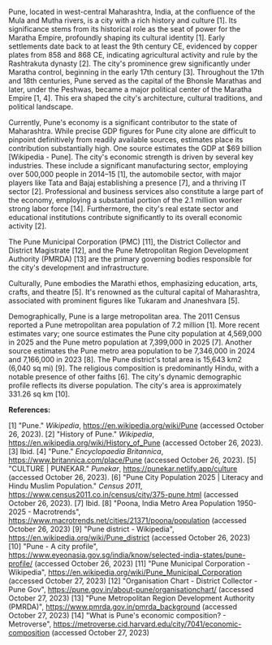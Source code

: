 Pune, located in west-central Maharashtra, India, at the confluence of the Mula and Mutha rivers, is a city with a rich history and culture [1]. Its significance stems from its historical role as the seat of power for the Maratha Empire, profoundly shaping its cultural identity [1]. Early settlements date back to at least the 9th century CE, evidenced by copper plates from 858 and 868 CE, indicating agricultural activity and rule by the Rashtrakuta dynasty [2]. The city's prominence grew significantly under Maratha control, beginning in the early 17th century [3]. Throughout the 17th and 18th centuries, Pune served as the capital of the Bhonsle Marathas and later, under the Peshwas, became a major political center of the Maratha Empire [1, 4]. This era shaped the city's architecture, cultural traditions, and political landscape.

Currently, Pune's economy is a significant contributor to the state of Maharashtra. While precise GDP figures for Pune city alone are difficult to pinpoint definitively from readily available sources, estimates place its contribution substantially high.  One source estimates the GDP at $69 billion [Wikipedia - Pune]. The city's economic strength is driven by several key industries.  These include a significant manufacturing sector, employing over 500,000 people in 2014–15 [1], the automobile sector, with major players like Tata and Bajaj establishing a presence [7], and a thriving IT sector [2].  Professional and business services also constitute a large part of the economy, employing a substantial portion of the 2.1 million worker strong labor force [14].  Furthermore, the city's real estate sector and educational institutions contribute significantly to its overall economic activity [2].

The Pune Municipal Corporation (PMC) [11], the District Collector and District Magistrate [12], and the Pune Metropolitan Region Development Authority (PMRDA) [13] are the primary governing bodies responsible for the city's development and infrastructure.


Culturally, Pune embodies the Marathi ethos, emphasizing education, arts, crafts, and theatre [5]. It's renowned as the cultural capital of Maharashtra, associated with prominent figures like Tukaram and Jnaneshvara [5].

Demographically, Pune is a large metropolitan area. The 2011 Census reported a Pune metropolitan area population of 7.2 million [1]. More recent estimates vary; one source estimates the Pune city population at 4,569,000 in 2025 and the Pune metro population at 7,399,000 in 2025 [7]. Another source estimates the Pune metro area population to be 7,346,000 in 2024 and 7,166,000 in 2023 [8]. The Pune district's total area is 15,643 km2 (6,040 sq mi) [9]. The religious composition is predominantly Hindu, with a notable presence of other faiths [6]. The city's dynamic demographic profile reflects its diverse population. The city's area is approximately 331.26 sq km [10].


**References:**

[1] "Pune." *Wikipedia*, https://en.wikipedia.org/wiki/Pune (accessed October 26, 2023).
[2] "History of Pune." *Wikipedia*, https://en.wikipedia.org/wiki/History_of_Pune (accessed October 26, 2023).
[3]  Ibid.
[4] "Pune." *Encyclopaedia Britannica*, https://www.britannica.com/place/Pune (accessed October 26, 2023).
[5] "CULTURE | PUNEKAR." *Punekar*, https://punekar.netlify.app/culture (accessed October 26, 2023).
[6]  "Pune City Population 2025 | Literacy and Hindu Muslim Population." *Census 2011*, https://www.census2011.co.in/census/city/375-pune.html (accessed October 26, 2023).
[7] Ibid.
[8] "Poona, India Metro Area Population 1950-2025 - Macrotrends", https://www.macrotrends.net/cities/21371/poona/population (accessed October 26, 2023)
[9] "Pune district - Wikipedia", https://en.wikipedia.org/wiki/Pune_district (accessed October 26, 2023)
[10] "Pune - A city profile", https://www.eyeonasia.gov.sg/india/know/selected-india-states/pune-profile/ (accessed October 26, 2023)
[11] "Pune Municipal Corporation - Wikipedia", https://en.wikipedia.org/wiki/Pune_Municipal_Corporation (accessed October 27, 2023)
[12] "Organisation Chart - District Collector - Pune Gov", https://pune.gov.in/about-pune/organisationchart/ (accessed October 27, 2023)
[13] "Pune Metropolitan Region Development Authority (PMRDA)", https://www.pmrda.gov.in/pmrda_background (accessed October 27, 2023)
[14] "What is Pune's economic composition? - Metroverse", https://metroverse.cid.harvard.edu/city/7041/economic-composition (accessed October 27, 2023)